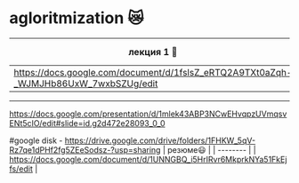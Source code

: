 # agloritmization 😿
| лекция 1 🥒 | лекция 2 🥒 |
| ------- | :--------: |
| https://docs.google.com/document/d/1fslsZ_eRTQ2A9TXt0aZqh-_WJMJHb86UxW_7wxbSZUg/edit |
-----
https://docs.google.com/presentation/d/1mlek43ABP3NCwEHvqpzUVmqsvENt5cIO/edit#slide=id.g2d472e28093_0_0

#google disk - https://drive.google.com/drive/folders/1FHKW_5qV-Rz7qe1dPHf2fg5ZEeSodsz-?usp=sharing
| резюме😃 |
| -------- |
| https://docs.google.com/document/d/1UNNGBQ_i5HrIRvr6MkprkNYa51FkEjfs/edit |

